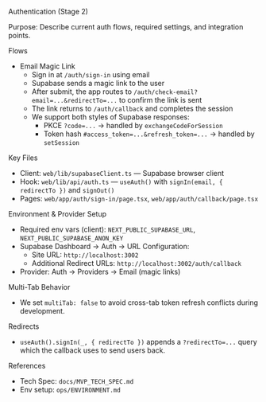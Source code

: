Authentication (Stage 2)

Purpose: Describe current auth flows, required settings, and integration points.

Flows
- Email Magic Link
  - Sign in at `/auth/sign-in` using email
  - Supabase sends a magic link to the user
  - After submit, the app routes to `/auth/check-email?email=...&redirectTo=...` to confirm the link is sent
  - The link returns to `/auth/callback` and completes the session
  - We support both styles of Supabase responses:
    - PKCE `?code=...` → handled by `exchangeCodeForSession`
    - Token hash `#access_token=...&refresh_token=...` → handled by `setSession`

Key Files
- Client: `web/lib/supabaseClient.ts` — Supabase browser client
- Hook: `web/lib/api/auth.ts` — `useAuth()` with `signIn(email, { redirectTo })` and `signOut()`
- Pages: `web/app/auth/sign-in/page.tsx`, `web/app/auth/callback/page.tsx`

Environment & Provider Setup
- Required env vars (client): `NEXT_PUBLIC_SUPABASE_URL`, `NEXT_PUBLIC_SUPABASE_ANON_KEY`
- Supabase Dashboard → Auth → URL Configuration:
  - Site URL: `http://localhost:3002`
  - Additional Redirect URLs: `http://localhost:3002/auth/callback`
- Provider: Auth → Providers → Email (magic links)

Multi-Tab Behavior
- We set `multiTab: false` to avoid cross-tab token refresh conflicts during development.

Redirects
- `useAuth().signIn(_, { redirectTo })` appends a `?redirectTo=...` query which the callback uses to send users back.

References
- Tech Spec: `docs/MVP_TECH_SPEC.md`
- Env setup: `ops/ENVIRONMENT.md`

